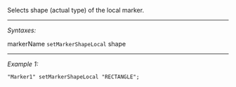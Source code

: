 Selects shape (actual type) of the local marker.


---
*Syntaxes:*

markerName `setMarkerShapeLocal` shape

---
*Example 1:*

```sqf
"Marker1" setMarkerShapeLocal "RECTANGLE";
```